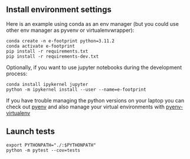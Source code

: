 ## Install environment settings

Here is an example using conda as an env manager (but you could use other env manager as pyvenv or
virtualenvwrapper):

```
conda create -n e-footprint python=3.11.2
conda activate e-footprint
pip install -r requirements.txt
pip install -r requirements-dev.txt
```

Optionally, if you want to use jupyter notebooks during the development process:

```
conda install ipykernel jupyter
python -m ipykernel install --user --name=e-footprint
```

If you have trouble managing the python versions on your laptop you can check out [pyenv](https://github.com/pyenv/pyenv) and also manage your virtual environments with [pyenv-virtualenv](https://github.com/pyenv/pyenv-virtualenv)

## Launch tests

```shell
export PYTHONPATH="./:$PYTHONPATH"
python -m pytest --cov=tests
```

